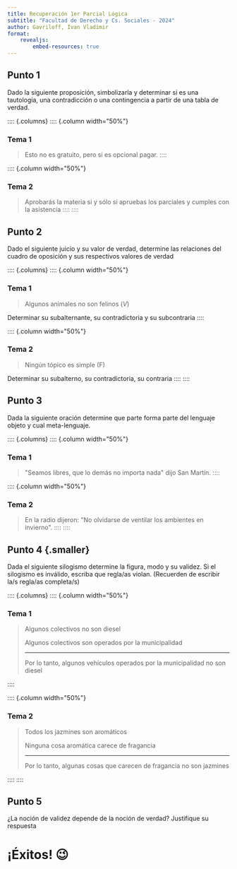 ```yaml
---
title: Recuperación 1er Parcial Lógica
subtitle: "Facultad de Derecho y Cs. Sociales - 2024"
author: Gavriloff, Ivan Vladimir
format: 
    revealjs:
        embed-resources: true
---
```


## Punto 1

Dado la siguiente proposición, simbolizarla y determinar si es una tautología,
una contradicción o una contingencia a partir de una tabla de verdad.

:::: {.columns}
:::: {.column width="50%"}
### Tema 1
> Esto no es gratuito, pero si es opcional pagar.
::::

:::: {.column width="50%"}
### Tema 2
> Aprobarás la materia si y sólo si apruebas los parciales y cumples con la asistencia
::::
::::

## Punto 2
Dado el siguiente juicio y su valor de verdad, determine las relaciones del cuadro de oposición
y sus respectivos valores de verdad

:::: {.columns}
:::: {.column width="50%"}
### Tema 1
> Algunos animales no son felinos ($V$)

Determinar su subalternante, su contradictoria y su subcontraria
::::

:::: {.column width="50%"}
### Tema 2
> Ningún tópico es simple (F)

Determinar su subalterno, su contradictoria, su contraria
::::
::::

## Punto 3
Dada la siguiente oración determine que parte forma parte del lenguaje objeto y
cual meta-lenguaje.

:::: {.columns}
:::: {.column width="50%"}
### Tema 1
> "Seamos libres, que lo demás no importa nada" dijo San Martín.
::::

:::: {.column width="50%"}
### Tema 2
> En la radio dijeron: "No olvidarse de ventilar los ambientes en invierno". 
::::
::::

## Punto 4 {.smaller}
Dada el siguiente silogismo determine la figura, modo y su validez.
Si el silogismo es inválido, escriba que regla/as violan.
(Recuerden de escribir la/s regla/as completa/s)

:::: {.columns}
:::: {.column width="50%"}
### Tema 1
> Algunos colectivos no son diesel
>
> Algunos colectivos son operados por la municipalidad
> <hr>
> Por lo tanto, algunos vehículos operados por la municipalidad no son diesel
::::

:::: {.column width="50%"}
### Tema 2
> Todos los jazmines son aromáticos
> 
> Ninguna cosa aromática carece de fragancia
> <hr>
> Por lo tanto, algunas cosas que carecen de fragancia no son jazmines
::::
::::

## Punto 5
¿La noción de validez depende de la noción de verdad? Justifique su respuesta

<!-- :::: {.columns} -->
<!-- :::: {.column width="50%"} -->
<!-- ### Tema 1 -->
<!---->
<!-- :::: -->
<!---->
<!-- :::: {.column width="50%"} -->
<!-- ### Tema 2 -->
<!---->
<!-- :::: -->
<!-- :::: -->

# ¡Éxitos! 😉
